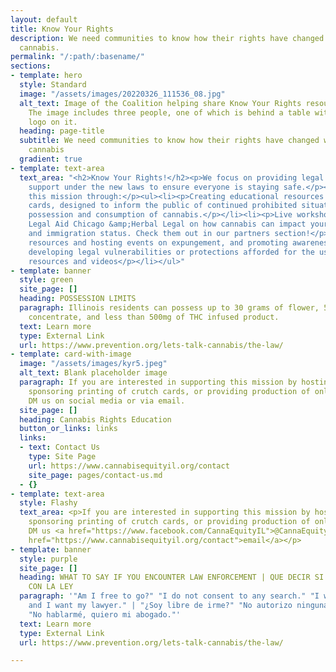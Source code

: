 ```yaml
---
layout: default
title: Know Your Rights
description: We need communities to know how their rights have changed with legalized
  cannabis.
permalink: "/:path/:basename/"
sections:
- template: hero
  style: Standard
  image: "/assets/images/20220326_111536_08.jpg"
  alt_text: Image of the Coalition helping share Know Your Rights resources as a fair.
    The image includes three people, one of which is behind a table with the Coalition's
    logo on it.
  heading: page-title
  subtitle: We need communities to know how their rights have changed with legalized
    cannabis
  gradient: true
- template: text-area
  text_area: "<h2>Know Your Rights!</h2><p>We focus on providing legal education and
    support under the new laws to ensure everyone is staying safe.</p><p>We support
    this mission through:</p><ul><li><p>Creating educational resources like our crutch
    cards, designed to inform the public of continued prohibited situations for the
    possession and consumption of cannabis.</p></li><li><p>Live workshops with partners
    Legal Aid Chicago &amp;Herbal Legal on how cannabis can impact your housing, employment,
    and immigration status. Check them out in our partners section!</p></li><li><p>Sharing
    resources and hosting events on expungement, and promoting awareness of newly
    developing legal vulnerabilities or protections afforded for the use of cannabis.</p></li><li><p>Online
    resources and videos</p></li></ul>"
- template: banner
  style: green
  site_page: []
  heading: POSSESSION LIMITS
  paragraph: Illinois residents can possess up to 30 grams of flower, 5 grams of cannabis
    concentrate, and less than 500mg of THC infused product.
  text: Learn more
  type: External Link
  url: https://www.prevention.org/lets-talk-cannabis/the-law/
- template: card-with-image
  image: "/assets/images/kyr5.jpeg"
  alt_text: Blank placeholder image
  paragraph: If you are interested in supporting this mission by hosting an event,
    sponsoring printing of crutch cards, or providing production of online resources,
    DM us on social media or via email.
  site_page: []
  heading: Cannabis Rights Education
  button_or_links: links
  links:
  - text: Contact Us
    type: Site Page
    url: https://www.cannabisequityil.org/contact
    site_page: pages/contact-us.md
  - {}
- template: text-area
  style: Flashy
  text_area: <p>If you are interested in supporting this mission by hosting an event,
    sponsoring printing of crutch cards, or providing production of online resources,
    DM us <a href="https://www.facebook.com/CannaEquityIL">@CannaEquityIL</a> or <a
    href="https://www.cannabisequityil.org/contact">email</a></p>
- template: banner
  style: purple
  site_page: []
  heading: WHAT TO SAY IF YOU ENCOUNTER LAW ENFORCEMENT | QUE DECIR SI TE ENCUENTRAS
    CON LA LEY
  paragraph: '"Am I free to go?" "I do not consent to any search." "I will not talk
    and I want my lawyer." | "¿Soy libre de irme?" "No autorizo ninguna búsqueda."
    "No hablarmé, quiero mi abogado."'
  text: Learn more
  type: External Link
  url: https://www.prevention.org/lets-talk-cannabis/the-law/

---
```

